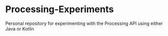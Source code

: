 # Processing-Experiments
Personal repository for experimenting with the Processing API using either Java or Kotlin
